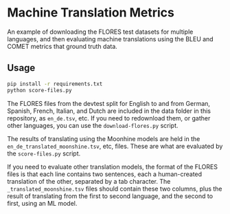 # Machine Translation Metrics

An example of downloading the FLORES test datasets for multiple languages, and then evaluating machine translations using the BLEU and COMET metrics that ground truth data.

## Usage

```bash
pip install -r requirements.txt
python score-files.py
```

The FLORES files from the devtest split for English to and from German, Spanish, French, Italian, and Dutch are included in the data folder in this repository, as `en_de.tsv`, etc. If you need to redownload them, or gather other languages, you can use the `download-flores.py` script.

The results of translating using the Moonhine models are held in the `en_de_translated_moonshine.tsv`, etc, files. These are what are evaluated by the `score-files.py` script.

If you need to evaluate other translation models, the format of the FLORES files is that each line contains two sentences, each a human-created translation of the other, separated by a tab character. The `_translated_moonshine.tsv` files should contain these two columns, plus the result of translating from the first to second language, and the second to first, using an ML model.

